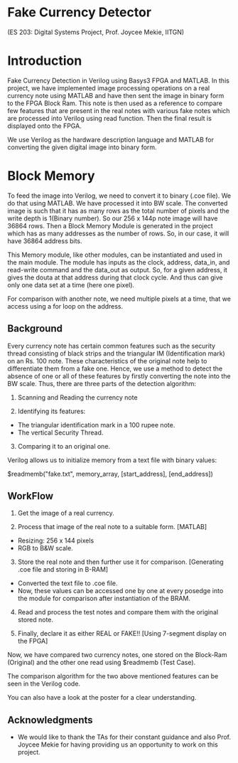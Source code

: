 # Fake Currency Detector
(ES 203: Digital Systems Project, Prof. Joycee Mekie, IITGN)

# Introduction

Fake Currency Detection in Verilog using Basys3 FPGA and MATLAB.
In this project, we have implemented image processing operations
on a real currency note using MATLAB and have then sent the image in binary form to the FPGA Block Ram. This note is then used as a reference to compare few features that are present in the real notes with various fake notes which are processed into Verilog using read function. Then the final result is displayed onto the FPGA. 

We use Verilog as the hardware description language
and MATLAB for converting the given digital image into binary form.

# Block Memory
To feed the image into Verilog, we need to convert it to binary (.coe file).
We do that using MATLAB. We have processed it into BW scale. The converted image is such that it has as
many rows as the total number of pixels and the write depth is 1(Binary number). So our 256 x 144p note image will have 36864 rows.
Then a Block Memory Module is generated in the project which has as
many addresses as the number of rows. So, in our case, it will have 36864 address bits.

This Memory module, like other modules, can be instantiated and used
in the main module. The module has inputs as the clock, address, data_in, and read-write command and the data_out as output. So, for a given
address, it gives the douta at that address during that clock cycle. And
thus can give only one data set at a time (here one pixel).

For comparison with another note, we need multiple pixels at a time, that we access using a for loop on the
address.
## Background

Every currency note has certain common features such as the security thread consisting of black strips and the triangular IM (Identification mark) on an Rs. 100 note. These characteristics of the original note help to differentiate them from a fake one. Hence, we use a method to detect the absence of one or all of these features by firstly converting the note into the BW scale. Thus, there are three parts of the detection algorithm:
1) Scanning and Reading the currency note

2) Identifying its features:
* The triangular identification mark in a 100 rupee note.
* The vertical Security Thread.

3) Comparing it to an original one.


Verilog allows us to initialize memory from a text file with binary values:

$readmemb("fake.txt", memory_array, [start_address], [end_address])


## WorkFlow

1) Get the image of a real currency.

2) Process that image of the real note to a suitable form. [MATLAB]

  * Resizing: 256 x 144 pixels
  * RGB to B&W scale.


3) Store the real note and then further use it for comparison. [Generating .coe file and storing in B-RAM]

* Converted the text file to .coe file.
* Now, these values can be accessed one by one at every posedge into the module for comparison after instantiation of the BRAM.



4) Read and process the test notes and compare them with the original stored note.

5) Finally, declare it as either REAL or FAKE!! [Using 7-segment display on the FPGA]

Now, we have compared two currency notes, one stored on the Block-Ram (Original) and the other one read using $readmemb (Test Case).

The comparison algorithm for the two above mentioned features can be seen in the Verilog code. 

You can also have a look at the poster for a clear understanding.

## Acknowledgments

* We would like to thank the TAs for their constant guidance and also Prof. Joycee Mekie for having providing us an opportunity to work on this project.
